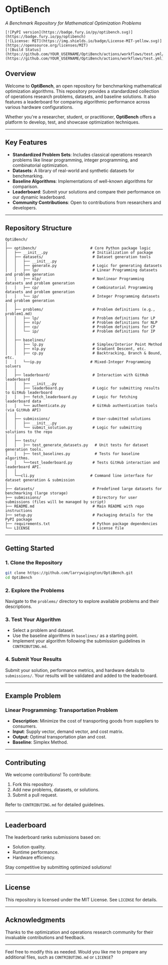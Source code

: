 # **OptiBench**  
*A Benchmark Repository for Mathematical Optimization Problems*

    [![PyPI version](https://badge.fury.io/py/optibench.svg)](https://badge.fury.io/py/optibench)
    [![License: MIT](https://img.shields.io/badge/License-MIT-yellow.svg)](https://opensource.org/licenses/MIT)
    [![Build Status](https://github.com/YOUR_USERNAME/OptiBench/actions/workflows/test.yml/badge.svg)](https://github.com/YOUR_USERNAME/OptiBench/actions/workflows/test.yml)

## **Overview**  
Welcome to **OptiBench**, an open repository for benchmarking mathematical optimization algorithms. This repository provides a standardized collection of operations research problems, datasets, and baseline solutions. It also features a leaderboard for comparing algorithmic performance across various hardware configurations.  

Whether you're a researcher, student, or practitioner, **OptiBench** offers a platform to develop, test, and showcase optimization techniques.

---

## **Key Features**
- **Standardized Problem Sets**: Includes classical operations research problems like linear programming, integer programming, and combinatorial optimization.
- **Datasets**: A library of real-world and synthetic datasets for benchmarking.
- **Baseline Algorithms**: Implementations of well-known algorithms for comparison.
- **Leaderboard**: Submit your solutions and compare their performance on our dynamic leaderboard.
- **Community Contributions**: Open to contributions from researchers and developers.

---

## **Repository Structure**

```plaintext
OptiBench/
│
├── optibench/                        # Core Python package logic
│   ├── __init__.py                    # Initialization of package
│   ├── datasets/                      # Dataset generation tools
│   │   ├── __init__.py
│   │   ├── generate.py                # Logic for generating datasets
│   │   ├── lp/                        # Linear Programming datasets and problem generation
│   │   ├── nlp/                       # Nonlinear Programming datasets and problem generation
│   │   ├── cp/                        # Combinatorial Programming datasets and problem generation
│   │   └── ip/                        # Integer Programming datasets and problem generation
│   │
│   ├── problems/                      # Problem definitions (e.g., problem1.md)
│   │   ├── lp/                        # Problem definitions for LP
│   │   ├── nlp/                       # Problem definitions for NLP
│   │   ├── cp/                        # Problem definitions for CP
│   │   └── ip/                        # Problem definitions for IP
│   │
│   ├── baselines/
│   │   ├── lp.py                      # Simplex/Interior Point Method
│   │   ├── nlp.py                     # Gradient Descent, etc.
│   │   ├── cp.py                      # Backtracking, Branch & Bound, etc.
│   │   └──ip.py                      # Mixed-Integer Programming solvers
│   │
│   ├── leaderboard/                   # Interaction with GitHub leaderboard
│   │   ├── __init__.py
│   │   ├── leaderboard.py             # Logic for submitting results to GitHub leaderboard
│   │   ├── fetch_leaderboard.py       # Logic for fetching leaderboard data
│   │   └── authenticate.py            # GitHub authentication tools (via GitHub API)
│   │
│   ├── submissions/                   # User-submitted solutions
│   │   ├── __init__.py
│   │   └── submit_solution.py         # Logic for submitting solutions to the repo
│   │   
│   ├── tests/
│   │   ├── test_generate_datasets.py   # Unit tests for dataset generation tools.
│   │   ├── test_baselines.py           # Tests for baseline algorithms.
│   │   └──test_leaderboard.py         # Tests GitHub interaction and leaderboard API.
│   │   
│   └──cli.py                         # Command line interface for dataset generation & submission
│
├── datasets/                          # Predefined large datasets for benchmarking (large storage)
├── submissions/                       # Directory for user submissions (files will be managed by script)
├── README.md                          # Main README with repo instructions
├── setup.py                           # Packaging details for the PyPI package
├── requirements.txt                   # Python package dependencies
└── LICENSE                            # License file
```

---

## **Getting Started**
### **1. Clone the Repository**
```bash
git clone https://github.com/larrywigington/OptiBench.git
cd OptiBench
```

### **2. Explore the Problems**
Navigate to the `problems/` directory to explore available problems and their descriptions.

### **3. Test Your Algorithm**
- Select a problem and dataset.
- Use the baseline algorithms in `baselines/` as a starting point.
- Implement your algorithm following the submission guidelines in `CONTRIBUTING.md`.

### **4. Submit Your Results**
Submit your solution, performance metrics, and hardware details to `submissions/`. Your results will be validated and added to the leaderboard.

---

## **Example Problem**
### Linear Programming: Transportation Problem
- **Description**: Minimize the cost of transporting goods from suppliers to consumers.
- **Input**: Supply vector, demand vector, and cost matrix.
- **Output**: Optimal transportation plan and cost.
- **Baseline**: Simplex Method.

---

## **Contributing**
We welcome contributions! To contribute:
1. Fork this repository.
2. Add new problems, datasets, or solutions.
3. Submit a pull request.

Refer to `CONTRIBUTING.md` for detailed guidelines.

---

## **Leaderboard**
The leaderboard ranks submissions based on:
- Solution quality.
- Runtime performance.
- Hardware efficiency.

Stay competitive by submitting optimized solutions!

---

## **License**
This repository is licensed under the MIT License. See `LICENSE` for details.

---

## **Acknowledgments**
Thanks to the optimization and operations research community for their invaluable contributions and feedback.  

---

Feel free to modify this as needed. Would you like me to prepare any additional files, such as `CONTRIBUTING.md` or `LICENSE`?
